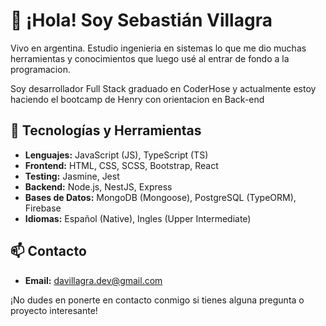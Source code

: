 # 👋 ¡Hola! Soy Sebastián Villagra

Vivo en argentina. Estudio ingenieria en sistemas lo que me dio muchas herramientas y conocimientos que luego usé al entrar de fondo a la programacion.

Soy desarrollador Full Stack graduado en CoderHose y actualmente estoy haciendo el bootcamp de Henry con orientacion en Back-end

## 🚀 Tecnologías y Herramientas

- **Lenguajes:** JavaScript (JS), TypeScript (TS)
- **Frontend:** HTML, CSS, SCSS, Bootstrap, React
- **Testing:** Jasmine, Jest
- **Backend:** Node.js, NestJS, Express
- **Bases de Datos:** MongoDB (Mongoose), PostgreSQL (TypeORM), Firebase
- **Idiomas:** Español (Native), Ingles (Upper Intermediate)

## 📫 Contacto

- **Email:** davillagra.dev@gmail.com

¡No dudes en ponerte en contacto conmigo si tienes alguna pregunta o proyecto interesante!
